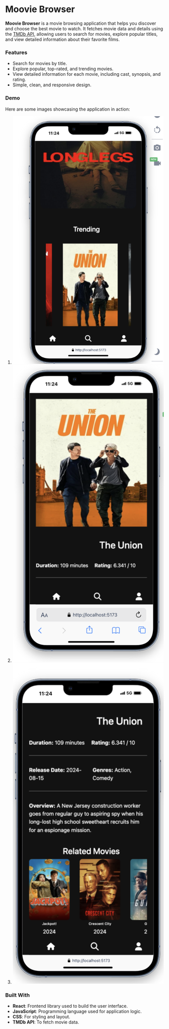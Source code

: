 # Moovie Browser

**Moovie Browser** is a movie browsing application that helps you discover and choose the best movie to watch. It fetches movie data and details using the [TMDb API](https://www.themoviedb.org/documentation/api), allowing users to search for movies, explore popular titles, and view detailed information about their favorite films.

### Features
- Search for movies by title.
- Explore popular, top-rated, and trending movies.
- View detailed information for each movie, including cast, synopsis, and rating.
- Simple, clean, and responsive design.

### Demo

Here are some images showcasing the application in action:

1. <img src="react-first-app/src/assets/img/Capture d’écran 2024-08-23 à 11.26.32.png" alt="Moovie Browser Screenshot 1" width="600"/>

2. <img src="react-first-app/src/assets/img/Capture d’écran 2024-08-23 à 11.26.49.png" alt="Moovie Browser Screenshot 2" width="600"/>

3. <img src="react-first-app/src/assets/img/Capture d’écran 2024-08-23 à 11.26.54.png" alt="Moovie Browser Screenshot 3" width="600"/>

### Built With
- **React**: Frontend library used to build the user interface.
- **JavaScript**: Programming language used for application logic.
- **CSS**: For styling and layout.
- **TMDb API**: To fetch movie data.

